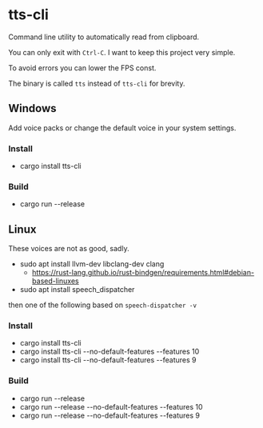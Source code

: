 # tts-cli

Command line utility to automatically read from clipboard.

You can only exit with `Ctrl-C`. I want to keep this project very simple.

To avoid errors you can lower the FPS const.

The binary is called `tts` instead of `tts-cli` for brevity.

## Windows
Add voice packs or change the default voice in your system settings.
### Install
- cargo install tts-cli

### Build
- cargo run --release

## Linux
These voices are not as good, sadly.
- sudo apt install llvm-dev libclang-dev clang
  - https://rust-lang.github.io/rust-bindgen/requirements.html#debian-based-linuxes
- sudo apt install speech_dispatcher

then one of the following based on `speech-dispatcher -v`
  ### Install
  - cargo install tts-cli
  - cargo install tts-cli --no-default-features --features 10
  - cargo install tts-cli --no-default-features --features 9
  ### Build
  - cargo run --release
  - cargo run --release --no-default-features --features 10
  - cargo run --release --no-default-features --features 9
